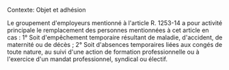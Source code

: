 Contexte: Objet et adhésion

Le groupement d'employeurs mentionné à l'article R. 1253-14 a pour activité principale le remplacement des personnes mentionnées à cet article en cas : 1° Soit d'empêchement temporaire résultant de maladie, d'accident, de maternité ou de décès ; 2° Soit d'absences temporaires liées aux congés de toute nature, au suivi d'une action de formation professionnelle ou à l'exercice d'un mandat professionnel, syndical ou électif.